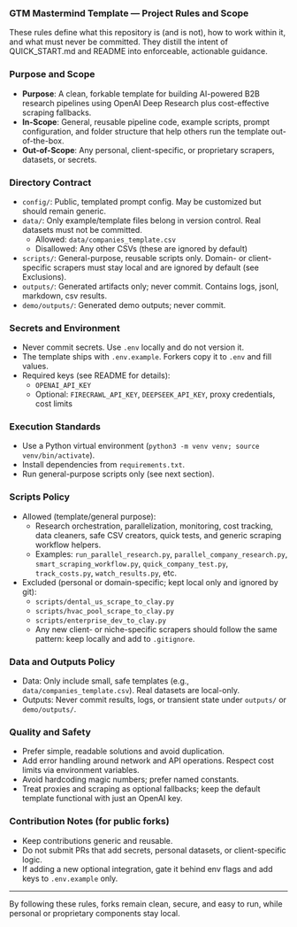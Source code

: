 ### GTM Mastermind Template — Project Rules and Scope

These rules define what this repository is (and is not), how to work within it, and what must never be committed. They distill the intent of QUICK_START.md and README into enforceable, actionable guidance.

### Purpose and Scope
- **Purpose**: A clean, forkable template for building AI-powered B2B research pipelines using OpenAI Deep Research plus cost-effective scraping fallbacks.
- **In-Scope**: General, reusable pipeline code, example scripts, prompt configuration, and folder structure that help others run the template out-of-the-box.
- **Out-of-Scope**: Any personal, client-specific, or proprietary scrapers, datasets, or secrets.

### Directory Contract
- `config/`: Public, templated prompt config. May be customized but should remain generic.
- `data/`: Only example/template files belong in version control. Real datasets must not be committed.
  - Allowed: `data/companies_template.csv`
  - Disallowed: Any other CSVs (these are ignored by default)
- `scripts/`: General-purpose, reusable scripts only. Domain- or client-specific scrapers must stay local and are ignored by default (see Exclusions).
- `outputs/`: Generated artifacts only; never commit. Contains logs, jsonl, markdown, csv results.
- `demo/outputs/`: Generated demo outputs; never commit.

### Secrets and Environment
- Never commit secrets. Use `.env` locally and do not version it.
- The template ships with `.env.example`. Forkers copy it to `.env` and fill values.
- Required keys (see README for details):
  - `OPENAI_API_KEY`
  - Optional: `FIRECRAWL_API_KEY`, `DEEPSEEK_API_KEY`, proxy credentials, cost limits

### Execution Standards
- Use a Python virtual environment (`python3 -m venv venv; source venv/bin/activate`).
- Install dependencies from `requirements.txt`.
- Run general-purpose scripts only (see next section).

### Scripts Policy
- Allowed (template/general purpose):
  - Research orchestration, parallelization, monitoring, cost tracking, data cleaners, safe CSV creators, quick tests, and generic scraping workflow helpers.
  - Examples: `run_parallel_research.py`, `parallel_company_research.py`, `smart_scraping_workflow.py`, `quick_company_test.py`, `track_costs.py`, `watch_results.py`, etc.
- Excluded (personal or domain-specific; kept local only and ignored by git):
  - `scripts/dental_us_scrape_to_clay.py`
  - `scripts/hvac_pool_scrape_to_clay.py`
  - `scripts/enterprise_dev_to_clay.py`
  - Any new client- or niche-specific scrapers should follow the same pattern: keep locally and add to `.gitignore`.

### Data and Outputs Policy
- Data: Only include small, safe templates (e.g., `data/companies_template.csv`). Real datasets are local-only.
- Outputs: Never commit results, logs, or transient state under `outputs/` or `demo/outputs/`.

### Quality and Safety
- Prefer simple, readable solutions and avoid duplication.
- Add error handling around network and API operations. Respect cost limits via environment variables.
- Avoid hardcoding magic numbers; prefer named constants.
- Treat proxies and scraping as optional fallbacks; keep the default template functional with just an OpenAI key.

### Contribution Notes (for public forks)
- Keep contributions generic and reusable.
- Do not submit PRs that add secrets, personal datasets, or client-specific logic.
- If adding a new optional integration, gate it behind env flags and add keys to `.env.example` only.

---
By following these rules, forks remain clean, secure, and easy to run, while personal or proprietary components stay local.


